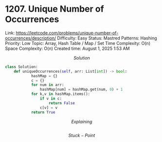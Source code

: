 # 1207. Unique Number of Occurrences

Link: https://leetcode.com/problems/unique-number-of-occurrences/description/
Difficulty: Easy
Status: Mastred
Patterns: Hashing
Priority: Low
Topic: Array, Hash Table / Map / Set
Time Complexity: O(n)
Space Complexity: O(n)
Created time: August 1, 2025 1:53 AM

$$
Solution
$$

```python
class Solution:
    def uniqueOccurrences(self, arr: List[int]) -> bool:
            hashMap = {}
            c = {}
            for num in arr:
                hashMap[num] = hashMap.get(num, 0) + 1
            for k,v in hashMap.items():
                if v in c:
                    return False
                c[v] = v
            return True
```

$$
Explaining
$$

```

```

$$
Stuck-Point
$$

```

```